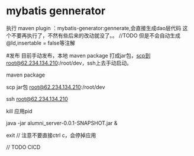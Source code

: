 
# mybatis gennerator
执行 maven plugin ：mybatis-generator:gennerate,会直接生成dao层代码
这个不要再执行了，不然有些后来的改动就没了。。
//TODO 但是不会自动生成@Id,insertable = false等注解

#发布
目前手动发布，本地 maven package 打成jar包，scp到root@62.234.134.210:/root/dev，ssh上去手动启动。

maven package

scp jar包 root@62.234.134.210:/root/dev

ssh root@62.234.134.210

kill 应用pid

java -jar alumni_server-0.0.1-SNAPSHOT.jar &

exit // 注意不要直接ctrl c，会停掉应用

// TODO CICD

